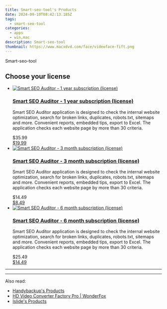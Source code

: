 ```yaml
---
title: Smart-seo-tool's Products
date: 2024-09-10T08:42:13.185Z
tags: 
  - smart-seo-tool
categories: 
  - apps
  - win,mac
description: Smart-seo-tool
thumbnail: https://www.macxdvd.com/face/videoface-fift.png
---
```


Smart-seo-tool

<!--__INIT__BEGIN__TAG__PRODUCTS__LIST__-->
<!--__INIT__END__TAG__PRODUCTS__LIST__-->

<!--__INIT__BEGIN__TAG__FEED_PRODUCTS__LIST__-->
## Choose your license

<div class="home-content-container">
  <ul class="home-article-list">
    <li class="home-article-item flex flex-row feedProduct">
      <div class="basis-1/3 lg:basis-1/4 xl:basis-1/5 relative flex justify-center items-center overflow-hidden">
                <a href="https://secure.2checkout.com/order/cart.php?PRODS=19080710&amp;QTY=1&amp;AFFILIATE=108875" class="w-24 h-24 md:w-28 md:h-28 lg:w-32 lg:h-32 xl:w-42 xl:h-42 max-w-24 max-h-24 md:max-w-28 md:max-h-28 lg:max-w-32 lg:max-h-32 xl:max-w-42 xl:max-h-42 -pt-2">
          <img src="https://secure.2checkout.com/images/merchant/7b6773fbfeaa7c221421645cb1efacf6/products/1_SmartSEOAuditorBox.png" alt="Smart SEO Auditor - 1 year subscription (license)" class="relative w-full h-full rounded-full object-cover dark:brightness-75 -mt-4 p-4">
        </a>
              </div>
      <div class="flex flex-col gap-5 px-7 pb-7 basis-2/3 lg:basis-3/4 xl:basis-4/5  pt-5">
        <h3 class="home-article-title"><a href="https://secure.2checkout.com/order/cart.php?PRODS=19080710&amp;QTY=1&amp;AFFILIATE=108875">Smart SEO Auditor - 1 year subscription (license)</a></h3>
        <div class="home-article-content markdown-body">
                  <html><head></head><body><p>Smart SEO Auditor application is designed to check the internal website optimization, search for broken links, duplicates, robots.txt, sitemaps and more. Convenient reports, embedded tips, export to Excel.&nbsp;The application checks each website page by more than 30 criteria.</p></body></html>                </div>
        <div class="flex flex-row feedProduct-Price">
          <div class="feedProduct-Price--Old">
            <span class="feedProduct-Price--Currency">$</span>35<span class="feedProduct-Price--Cents">.99</span>
          </div>
          <div class="">
            <a href="https://secure.2checkout.com/order/cart.php?PRODS=19080710&amp;QTY=1&amp;AFFILIATE=108875">
            <span class="feedProduct-Price--Currency">$</span>19<span class="feedProduct-Price--Cents">.99</span>
            </a>
          </div>
        </div>
      </div>
    </li>
    <li class="home-article-item flex flex-row feedProduct">
      <div class="basis-1/3 lg:basis-1/4 xl:basis-1/5 relative flex justify-center items-center overflow-hidden">
                <a href="https://secure.2checkout.com/order/cart.php?PRODS=19080868&amp;QTY=1&amp;AFFILIATE=108875" class="w-24 h-24 md:w-28 md:h-28 lg:w-32 lg:h-32 xl:w-42 xl:h-42 max-w-24 max-h-24 md:max-w-28 md:max-h-28 lg:max-w-32 lg:max-h-32 xl:max-w-42 xl:max-h-42 -pt-2">
          <img src="https://secure.2checkout.com/images/merchant/7b6773fbfeaa7c221421645cb1efacf6/products/SmartSEOAuditorBox.png" alt="Smart SEO Auditor - 3 month subscription (license)" class="relative w-full h-full rounded-full object-cover dark:brightness-75 -mt-4 p-4">
        </a>
              </div>
      <div class="flex flex-col gap-5 px-7 pb-7 basis-2/3 lg:basis-3/4 xl:basis-4/5  pt-5">
        <h3 class="home-article-title"><a href="https://secure.2checkout.com/order/cart.php?PRODS=19080868&amp;QTY=1&amp;AFFILIATE=108875">Smart SEO Auditor - 3 month subscription (license)</a></h3>
        <div class="home-article-content markdown-body">
                  <html><head></head><body><p>Smart SEO Auditor application is designed to check the internal website optimization, search for broken links, duplicates, robots.txt, sitemaps and more. Convenient reports, embedded tips, export to Excel.&nbsp;The application checks each website page by more than 30 criteria.</p></body></html>                </div>
        <div class="flex flex-row feedProduct-Price">
          <div class="feedProduct-Price--Old">
            <span class="feedProduct-Price--Currency">$</span>14<span class="feedProduct-Price--Cents">.49</span>
          </div>
          <div class="">
            <a href="https://secure.2checkout.com/order/cart.php?PRODS=19080868&amp;QTY=1&amp;AFFILIATE=108875">
            <span class="feedProduct-Price--Currency">$</span>8<span class="feedProduct-Price--Cents">.49</span>
            </a>
          </div>
        </div>
      </div>
    </li>
    <li class="home-article-item flex flex-row feedProduct">
      <div class="basis-1/3 lg:basis-1/4 xl:basis-1/5 relative flex justify-center items-center overflow-hidden">
                <a href="https://secure.2checkout.com/order/cart.php?PRODS=19080893&amp;QTY=1&amp;AFFILIATE=108875" class="w-24 h-24 md:w-28 md:h-28 lg:w-32 lg:h-32 xl:w-42 xl:h-42 max-w-24 max-h-24 md:max-w-28 md:max-h-28 lg:max-w-32 lg:max-h-32 xl:max-w-42 xl:max-h-42 -pt-2">
          <img src="https://secure.2checkout.com/images/merchant/7b6773fbfeaa7c221421645cb1efacf6/products/2_SmartSEOAuditorBox.png" alt="Smart SEO Auditor - 6 month subscription (license)" class="relative w-full h-full rounded-full object-cover dark:brightness-75 -mt-4 p-4">
        </a>
              </div>
      <div class="flex flex-col gap-5 px-7 pb-7 basis-2/3 lg:basis-3/4 xl:basis-4/5  pt-5">
        <h3 class="home-article-title"><a href="https://secure.2checkout.com/order/cart.php?PRODS=19080893&amp;QTY=1&amp;AFFILIATE=108875">Smart SEO Auditor - 6 month subscription (license)</a></h3>
        <div class="home-article-content markdown-body">
                  <html><head></head><body><p>Smart SEO Auditor application is designed to check the internal website optimization, search for broken links, duplicates, robots.txt, sitemaps and more. Convenient reports, embedded tips, export to Excel.&nbsp;The application checks each website page by more than 30 criteria.</p></body></html>                </div>
        <div class="flex flex-row feedProduct-Price">
          <div class="feedProduct-Price--Old">
            <span class="feedProduct-Price--Currency">$</span>25<span class="feedProduct-Price--Cents">.49</span>
          </div>
          <div class="">
            <a href="https://secure.2checkout.com/order/cart.php?PRODS=19080893&amp;QTY=1&amp;AFFILIATE=108875">
            <span class="feedProduct-Price--Currency">$</span>14<span class="feedProduct-Price--Cents">.49</span>
            </a>
          </div>
        </div>
      </div>
    </li>
  </ul>
</div>

<hr><!--__INIT__END__TAG__FEED_PRODUCTS__LIST__-->

<hr>

<ins class="adsbygoogle"
      style="display:block"
      data-ad-client="ca-pub-7571918770474297"
      data-ad-slot="8358498916"
      data-ad-format="auto"
      data-full-width-responsive="true"></ins>

<span class="atpl-alsoreadstyle">Also read:</span>
<div><ul>
<li><a href="https://tools.techidaily.com/handybackup/products/"><u>Handybackup's Products</u></a></li>
<li><a href="https://tools.techidaily.com/videoconverterfactory/hd-video-converter/"><u>HD Video Converter Factory Pro | WonderFox</u></a></li>
<li><a href="https://tools.techidaily.com/islide/products/"><u>Islide's Products</u></a></li>
</ul></div>

